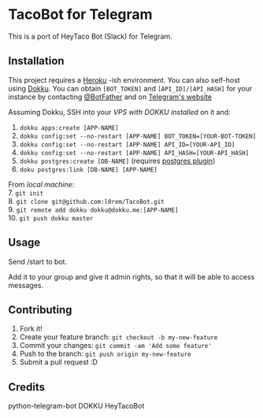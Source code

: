 # TacoBot for Telegram

This is a port of HeyTaco Bot (Slack) for Telegram.

## Installation

This project requires a [Heroku](https://www.heroku.com/) -ish environment. You can also self-host using [Dokku](http://dokku.viewdocs.io/dokku/). 
You can obtain `[BOT_TOKEN]` and `[API_ID]/[API_HASH]` for your instance by contacting [@BotFather](https://t.me/botfather) and on [Telegram\'s website](https://my.telegram.org/)

Assuming Dokku, SSH into your _VPS with DOKKU installed_ on it and:
1. `dokku apps:create [APP-NAME]`
2. `dokku config:set --no-restart [APP-NAME] BOT_TOKEN=[YOUR-BOT-TOKEN]`
3. `dokku config:set --no-restart [APP-NAME] API_ID=[YOUR-API_ID]`
4. `dokku config:set --no-restart [APP-NAME] API_HASH=[YOUR-API_HASH]`
5. `dokku postgres:create [DB-NAME]` (requires [postgres plugin](https://github.com/dokku/dokku-postgres))
6. `doku postgres:link [DB-NAME] [APP-NAME]`


From _local machine_:</br>
7. `git init`</br>
8. `git clone git@github.com:l0rem/TacoBot.git`</br>
9. `git remote add dokku dokku@dokku.me:[APP-NAME]`</br>
10. `git push dokku master`

## Usage

Send /start to bot.

Add it to your group and give it admin rights, so that it will be able to access messages.

## Contributing

1. Fork it!
2. Create your feature branch: `git checkout -b my-new-feature`
3. Commit your changes: `git commit -am 'Add some feature'`
4. Push to the branch: `git push origin my-new-feature`
5. Submit a pull request :D

## Credits

python-telegram-bot 
DOKKU 
HeyTacoBot
